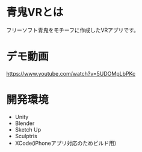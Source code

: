 ﻿# 青鬼VRとは
フリーソフト青鬼をモチーフに作成したVRアプリです。

# デモ動画
<https://www.youtube.com/watch?v=5UDOMpLbPKc>

# 開発環境
- Unity
- Blender
- Sketch Up
- Sculptris
- XCode(iPhoneアプリ対応のためビルド用）
